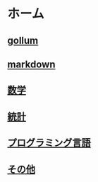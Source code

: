 # ホーム

## [gollum](/gollum)

## [markdown](/markdown)

## [数学](/math)

## [統計](/statistic)

## [プログラミング言語](/programming-language)

## [その他](/else)